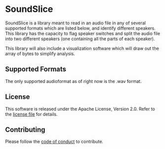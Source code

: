 SoundSlice
===================================

SoundSlice is a library meant to read in an audio file in any of several supported formats which are listed below, and identify different speakers. This library has the capacity to flag speaker switches and split the audio file into two different speakers (one containing all the parts of each speaker).

This library will also include a visualization software which will draw out the array of bytes to simplify analysis.

Supported Formats
-------

The only supported audioformat as of right now is the .wav format.

License
--------
This software is released under the Apache License, Version 2.0. Refer to the [license file](https://github.com/naluconcepcion/audio-splice/blob/master/LICENSE.md) for details.

Contributing
--------
Please follow the [code of conduct](https://github.com/naluconcepcion/audio-splice/blob/master/CODE_OF_CONDUCT.md) to contribute.

